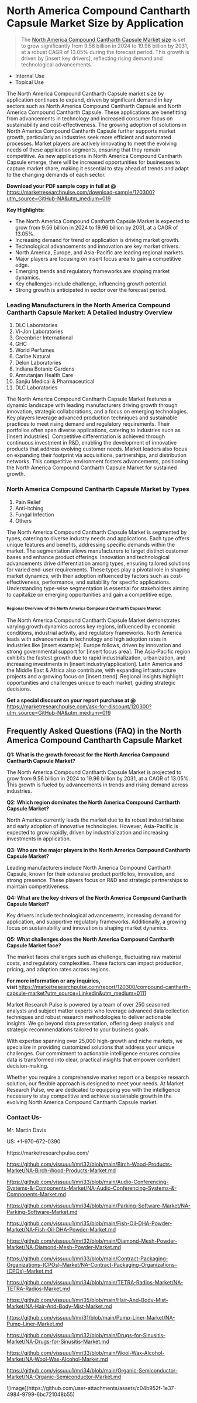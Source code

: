 <h1>North America Compound Cantharth Capsule Market&nbsp;Size by Application</h1><blockquote><p>The <a href="https://marketresearchpulse.com/download-sample/120300?utm_source=GitHub-NA&amp;utm_medium=019">North America Compound Cantharth Capsule Market size</a> is set to grow significantly from 9.56 billion in 2024 to 19.96 billion by 2031, at a robust CAGR of 13.05% during the forecast period. This growth is driven by [insert key drivers], reflecting rising demand and technological advancements.</p></blockquote><ul><li>Internal Use<li> Topical Use</li></ul><p>The North America Compound Cantharth Capsule market size by application continues to expand, driven by significant demand in key sectors such as North America Compound Cantharth Capsule and North America Compound Cantharth Capsule. These applications are benefitting from advancements in technology and increased consumer focus on sustainability and cost-effectiveness. The growing adoption of solutions in North America Compound Cantharth Capsule further supports market growth, particularly as industries seek more efficient and automated processes. Market players are actively innovating to meet the evolving needs of these application segments, ensuring that they remain competitive. As new applications in North America Compound Cantharth Capsule emerge, there will be increased opportunities for businesses to capture market share, making it essential to stay ahead of trends and adapt to the changing demands of each sector.</p><p><strong>Download your PDF sample copy in full at @ </strong><a href="https://marketresearchpulse.com/download-sample/120300?utm_source=GitHub-NA&amp;utm_medium=019">https://marketresearchpulse.com/download-sample/120300?utm_source=GitHub-NA&amp;utm_medium=019</a></p><p><strong>Key Highlights: </strong></p><ul><li>The North America Compound Cantharth Capsule Market is expected to grow from 9.56 billion in 2024 to 19.96 billion by 2031, at a CAGR of 13.05%.</li><li>Increasing demand for trend or application is driving market growth.</li><li>Technological advancements and innovation are key market drivers.</li><li>North America, Europe, and Asia-Pacific are leading regional markets.</li><li>Major players are focusing on insert focus area to gain a competitive edge.</li><li>Emerging trends and regulatory frameworks are shaping market dynamics.</li><li>Key challenges include challenge, influencing growth potential.</li><li>Strong growth is anticipated in sector over the forecast period.</li></ul><h3>Leading Manufacturers in the North America Compound Cantharth Capsule Market: A Detailed Industry Overview</h3><ol><li>DLC Laboratories</li><li>Vi-Jon Laboratories</li><li>Greenbrier International</li><li>GHC</li><li>World Perfumes</li><li>Caribe Natural</li><li>Delon Laboratories</li><li>Indiana Botanic Gardens</li><li>Amrutanjan Health Care</li><li>Sanjiu Medical & Pharmaceutical</li><li>DLC Laboratories</li></ol><div class="flex max-w-full flex-col flex-grow"><div class="min-h-8 text-message flex w-full flex-col items-end gap-2 whitespace-normal break-words [.text-message+&amp;]:mt-5" dir="auto" data-message-author-role="assistant" data-message-id="fd8432e4-4910-450d-b182-61b7bfb0a01f" data-message-model-slug="gpt-4o"><div class="flex w-full flex-col gap-1 empty:hidden first:pt-[3px]"><div class="markdown prose w-full break-words dark:prose-invert light"><p>The North America Compound Cantharth Capsule Market features a dynamic landscape with leading manufacturers driving growth through innovation, strategic collaborations, and a focus on emerging technologies. Key players leverage advanced production techniques and sustainable practices to meet rising demand and regulatory requirements. Their portfolios often span diverse applications, catering to industries such as [insert industries]. Competitive differentiation is achieved through continuous investment in R&amp;D, enabling the development of innovative products that address evolving customer needs. Market leaders also focus on expanding their footprint via acquisitions, partnerships, and distribution networks. This competitive environment fosters advancements, positioning the North America Compound Cantharth Capsule Market for sustained growth.</p></div></div></div></div><h3>North America Compound Cantharth Capsule Market by Types</h3><ol><li>Pain Relief<li> Anti-itching<li> Fungal Infection<li> Others</li></ol><div class="flex max-w-full flex-col flex-grow"><div class="min-h-8 text-message flex w-full flex-col items-end gap-2 whitespace-normal break-words [.text-message+&amp;]:mt-5" dir="auto" data-message-author-role="assistant" data-message-id="084470be-0bb7-4664-bddf-5156b4f41249" data-message-model-slug="gpt-4o-mini"><div class="flex w-full flex-col gap-1 empty:hidden first:pt-[3px]"><div class="markdown prose w-full break-words dark:prose-invert light"><p>The North America Compound Cantharth Capsule Market is segmented by types, catering to diverse industry needs and applications. Each type offers unique features and benefits, addressing specific demands within the market. The segmentation allows manufacturers to target distinct customer bases and enhance product offerings. Innovation and technological advancements drive differentiation among types, ensuring tailored solutions for varied end-user requirements. These types play a pivotal role in shaping market dynamics, with their adoption influenced by factors such as cost-effectiveness, performance, and suitability for specific applications. Understanding type-wise segmentation is essential for stakeholders aiming to capitalize on emerging opportunities and gain a competitive edge.</p></div></div></div></div><h3><span style="font-size: 11px;">Regional Overview of the North America Compound Cantharth Capsule Market</span></h3><div class="flex max-w-full flex-col flex-grow"><div class="min-h-8 text-message flex w-full flex-col items-end gap-2 whitespace-normal break-words [.text-message+&amp;]:mt-5" dir="auto" data-message-author-role="assistant" data-message-id="e9038762-ce64-4e30-91c9-9bd413514231" data-message-model-slug="gpt-4o-mini"><div class="flex w-full flex-col gap-1 empty:hidden first:pt-[3px]"><div class="markdown prose w-full break-words dark:prose-invert light"><p>The North America Compound Cantharth Capsule Market demonstrates varying growth dynamics across key regions, influenced by economic conditions, industrial activity, and regulatory frameworks. North America leads with advancements in technology and high adoption rates in industries like [insert example]. Europe follows, driven by innovation and strong governmental support for [insert focus area]. The Asia-Pacific region exhibits the fastest growth due to rapid industrialization, urbanization, and increasing investments in [insert industry/application]. Latin America and the Middle East &amp; Africa also contribute, with expanding infrastructure projects and a growing focus on [insert trend]. Regional insights highlight opportunities and challenges unique to each market, guiding strategic decisions.</p></div></div></div></div><p><strong>Get a special discount on your report purchase at @ </strong><a href="https://marketresearchpulse.com/ask-for-discount/120300?utm_source=GitHub-NA&amp;utm_medium=019">https://marketresearchpulse.com/ask-for-discount/120300?utm_source=GitHub-NA&amp;utm_medium=019</a></p><h2>Frequently Asked Questions (FAQ) in the North America Compound Cantharth Capsule Market</h2><p><strong>Q1: What is the growth forecast for the North America Compound Cantharth Capsule Market?</strong></p><p>The North America Compound Cantharth Capsule Market is projected to grow from 9.56 billion in 2024 to 19.96 billion by 2031, at a CAGR of 13.05%. This growth is fueled by advancements in trends and rising demand across industries.</p><p><strong>Q2: Which region dominates the North America Compound Cantharth Capsule Market?</strong></p><p>North America currently leads the market due to its robust industrial base and early adoption of innovative technologies. However, Asia-Pacific is expected to grow rapidly, driven by industrialization and increasing investments in application.</p><p><strong>Q3: Who are the major players in the North America Compound Cantharth Capsule Market?</strong></p><p>Leading manufacturers include North America Compound Cantharth Capsule, known for their extensive product portfolios, innovation, and strong presence. These players focus on R&amp;D and strategic partnerships to maintain competitiveness.</p><p><strong>Q4: What are the key drivers of the North America Compound Cantharth Capsule Market?</strong></p><p>Key drivers include technological advancements, increasing demand for application, and supportive regulatory frameworks. Additionally, a growing focus on sustainability and innovation is shaping market dynamics.</p><p><strong>Q5: What challenges does the North America Compound Cantharth Capsule Market face?</strong></p><p>The market faces challenges such as challenge, fluctuating raw material costs, and regulatory complexities. These factors can impact production, pricing, and adoption rates across regions.</p><p><strong>For more information or any inquiries, visit&nbsp;</strong><a href="https://marketresearchpulse.com/report/120300/compound-cantharth-capsule-market?utm_source=Linkedin&utm_medium=0111">https://marketresearchpulse.com/report/120300/compound-cantharth-capsule-market?utm_source=Linkedin&utm_medium=0111</a></p><p>Market Research Pulse is powered by a team of over 250 seasoned analysts and subject matter experts who leverage advanced data collection techniques and robust research methodologies to deliver actionable insights. We go beyond data presentation, offering deep analysis and strategic recommendations tailored to your business goals.</p><p>With expertise spanning over 25,000 high-growth and niche markets, we specialize in providing customized solutions that address your unique challenges. Our commitment to actionable intelligence ensures complex data is transformed into clear, practical insights that empower confident decision-making.</p><p>Whether you require a comprehensive market report or a bespoke research solution, our flexible approach is designed to meet your needs. At Market Research Pulse, we are dedicated to equipping you with the intelligence necessary to stay competitive and achieve sustainable growth in the evolving North America Compound Cantharth Capsule market.</p><h3><strong>Contact Us-</strong></h3><p>Mr. Martin Davis</p><p>US: +1-970-672-0390</p><p>https://marketresearchpulse.com/</p><p><a href="https://github.com/vissuuu1/mri32/blob/main/Birch-Wood-Products-Market/NA-Birch-Wood-Products-Market.md">https://github.com/vissuuu1/mri32/blob/main/Birch-Wood-Products-Market/NA-Birch-Wood-Products-Market.md</a></p><p><a href="https://github.com/vissuuu1/mri33/blob/main/Audio-Conferencing-Systems-&-Components-Market/NA-Audio-Conferencing-Systems-&-Components-Market.md">https://github.com/vissuuu1/mri33/blob/main/Audio-Conferencing-Systems-&-Components-Market/NA-Audio-Conferencing-Systems-&-Components-Market.md</a></p><p><a href="https://github.com/vissuuu1/mri34/blob/main/Parking-Software-Market/NA-Parking-Software-Market.md">https://github.com/vissuuu1/mri34/blob/main/Parking-Software-Market/NA-Parking-Software-Market.md</a></p><p><a href="https://github.com/vissuuu1/mri35/blob/main/Fish-Oil-DHA-Powder-Market/NA-Fish-Oil-DHA-Powder-Market.md">https://github.com/vissuuu1/mri35/blob/main/Fish-Oil-DHA-Powder-Market/NA-Fish-Oil-DHA-Powder-Market.md</a></p><p><a href="https://github.com/vissuuu1/mri32/blob/main/Diamond-Mesh-Powder-Market/NA-Diamond-Mesh-Powder-Market.md">https://github.com/vissuuu1/mri32/blob/main/Diamond-Mesh-Powder-Market/NA-Diamond-Mesh-Powder-Market.md</a></p><p><a href="https://github.com/vissuuu1/mri33/blob/main/Contract-Packaging-Organizations-(CPOs)-Market/NA-Contract-Packaging-Organizations-(CPOs)-Market.md">https://github.com/vissuuu1/mri33/blob/main/Contract-Packaging-Organizations-(CPOs)-Market/NA-Contract-Packaging-Organizations-(CPOs)-Market.md</a></p><p><a href="https://github.com/vissuuu1/mri34/blob/main/TETRA-Radios-Market/NA-TETRA-Radios-Market.md">https://github.com/vissuuu1/mri34/blob/main/TETRA-Radios-Market/NA-TETRA-Radios-Market.md</a></p><p><a href="https://github.com/vissuuu1/mri35/blob/main/Hair-And-Body-Mist-Market/NA-Hair-And-Body-Mist-Market.md">https://github.com/vissuuu1/mri35/blob/main/Hair-And-Body-Mist-Market/NA-Hair-And-Body-Mist-Market.md</a></p><p><a href="https://github.com/vissuuu1/mri31/blob/main/Pump-Liner-Market/NA-Pump-Liner-Market.md">https://github.com/vissuuu1/mri31/blob/main/Pump-Liner-Market/NA-Pump-Liner-Market.md</a></p><p><a href="https://github.com/vissuuu1/mri32/blob/main/Drugs-for-Sinusitis-Market/NA-Drugs-for-Sinusitis-Market.md">https://github.com/vissuuu1/mri32/blob/main/Drugs-for-Sinusitis-Market/NA-Drugs-for-Sinusitis-Market.md</a></p><p><a href="https://github.com/vissuuu1/mri33/blob/main/Wool-Wax-Alcohol-Market/NA-Wool-Wax-Alcohol-Market.md">https://github.com/vissuuu1/mri33/blob/main/Wool-Wax-Alcohol-Market/NA-Wool-Wax-Alcohol-Market.md</a></p><p><a href="https://github.com/vissuuu1/mri34/blob/main/Organic-Semiconductor-Market/NA-Organic-Semiconductor-Market.md">https://github.com/vissuuu1/mri34/blob/main/Organic-Semiconductor-Market/NA-Organic-Semiconductor-Market.md</a></p>
![image](https://github.com/user-attachments/assets/c04b952f-1e37-4984-9799-6bc721048b55)
